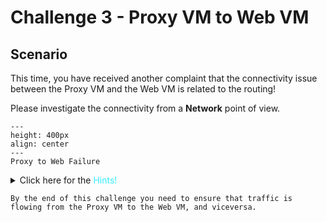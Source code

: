 # Challenge 3 - Proxy VM to Web VM

## Scenario

This time, you have received another complaint that the connectivity issue between the Proxy VM and the Web VM is related to the routing!

Please investigate the connectivity from a **Network** point of view.

```{figure} images/proxy-web2.png
---
height: 400px
align: center
---
Proxy to Web Failure
```

<details>
  <summary>Click here for the <span style='color:#33ECFF'>Hints!</span></summary>

Use Copilot to figure out the IP address of the **Web VM**.

* Can you try to ping the Web VM from the *Proxy Spoke GW*?

```{hint}
Go to **CoPilot > Diagnostics > Diagnostics Tools > Gateway Diagnostics**.

Select the **_Proxy Spoke GW_** and launch a **traceroute** towards the private IP address of the Web VM.
```
</details>

```{attention}
By the end of this challenge you need to ensure that traffic is flowing from the Proxy VM to the Web VM, and viceversa.
```